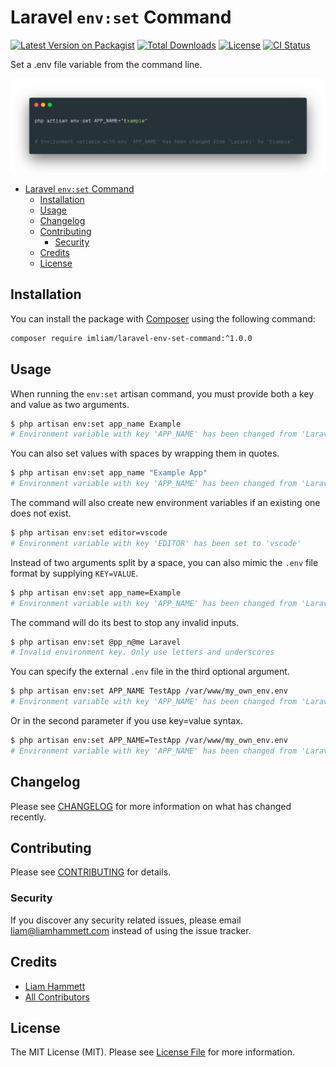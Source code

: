 # Laravel `env:set` Command

[![Latest Version on Packagist](https://img.shields.io/packagist/v/imliam/laravel-env-set-command.svg)](https://packagist.org/packages/imliam/laravel-env-set-command)
[![Total Downloads](https://img.shields.io/packagist/dt/imliam/laravel-env-set-command.svg)](https://packagist.org/packages/imliam/laravel-env-set-command)
[![License](https://img.shields.io/github/license/imliam/laravel-env-set-command.svg)](LICENSE.md)
[![CI Status](https://github.com/imliam/laravel-env-set-command/workflows/Run%20Tests/badge.svg)](https://github.com/imliam/laravel-env-set-command/actions)

Set a .env file variable from the command line.

![Example command output](./screenshot.png)

<!-- TOC -->

- [Laravel `env:set` Command](#laravel-setenv-command)
    - [Installation](#installation)
    - [Usage](#usage)
    - [Changelog](#changelog)
    - [Contributing](#contributing)
        - [Security](#security)
    - [Credits](#credits)
    - [License](#license)

<!-- /TOC -->

## Installation

You can install the package with [Composer](https://getcomposer.org/) using the following command:

```bash
composer require imliam/laravel-env-set-command:^1.0.0
```

## Usage

When running the `env:set` artisan command, you must provide both a key and value as two arguments.

```bash
$ php artisan env:set app_name Example
# Environment variable with key 'APP_NAME' has been changed from 'Laravel' to 'Example'
```

You can also set values with spaces by wrapping them in quotes.

```bash
$ php artisan env:set app_name "Example App"
# Environment variable with key 'APP_NAME' has been changed from 'Laravel' to '"Example App"'
```

The command will also create new environment variables if an existing one does not exist.

```bash
$ php artisan env:set editor=vscode
# Environment variable with key 'EDITOR' has been set to 'vscode'
```

Instead of two arguments split by a space, you can also mimic the `.env` file format by supplying `KEY=VALUE`.

```bash
$ php artisan env:set app_name=Example
# Environment variable with key 'APP_NAME' has been changed from 'Laravel' to 'Example'
```

The command will do its best to stop any invalid inputs.

```bash
$ php artisan env:set @pp_n@me Laravel
# Invalid environment key. Only use letters and underscores
```

You can specify the external `.env` file in the third optional argument.

```bash
$ php artisan env:set APP_NAME TestApp /var/www/my_own_env.env
# Environment variable with key 'APP_NAME' has been changed from 'Laravel' to 'TestApp'
```

Or in the second parameter if you use key=value syntax.
```bash
$ php artisan env:set APP_NAME=TestApp /var/www/my_own_env.env
# Environment variable with key 'APP_NAME' has been changed from 'Laravel' to 'TestApp'
```

## Changelog

Please see [CHANGELOG](CHANGELOG.md) for more information on what has changed recently.

## Contributing

Please see [CONTRIBUTING](CONTRIBUTING.md) for details.

### Security

If you discover any security related issues, please email liam@liamhammett.com instead of using the issue tracker.

## Credits

- [Liam Hammett](https://github.com/imliam)
- [All Contributors](../../contributors)

## License

The MIT License (MIT). Please see [License File](LICENSE.md) for more information.
